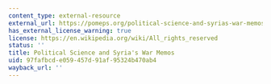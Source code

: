 ```yaml
---
content_type: external-resource
external_url: https://pomeps.org/political-science-and-syrias-war-memos
has_external_license_warning: true
license: https://en.wikipedia.org/wiki/All_rights_reserved
status: ''
title: Political Science and Syria's War Memos
uid: 97fafbcd-e059-457d-91af-95324b470ab4
wayback_url: ''
---
```

